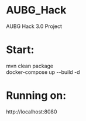 # AUBG_Hack
AUBG Hack 3.0 Project

# Start:
mvn clean package \
docker-compose up --build -d

# Running on:
http://localhost:8080
